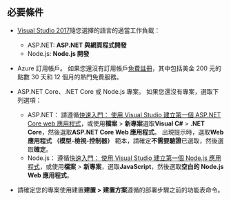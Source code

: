 ## <a name="prerequisites"></a>必要條件

* [Visual Studio 2017](https://visualstudio.microsoft.com/downloads/?utm_medium=microsoft&utm_source=docs.microsoft.com&utm_campaign=button+cta&utm_content=download+vs2017)隨您選擇的語言的適當工作負載：
  * ASP.NET: **ASP.NET 與網頁程式開發**
  * Node.js: **Node.js 開發**

* Azure 訂用帳戶。 如果您還沒有訂用帳戶[免費註冊](https://azure.microsoft.com/free/dotnet/)，其中包括美金 200 元的點數 30 天和 12 個月的熱門免費服務。

* ASP.NET Core、.NET Core 或 Node.js 專案。 如果您還沒有專案，選取下列選項：
  * ASP.NET： 請遵循[快速入門： 使用 Visual Studio 建立第一個 ASP.NET Core web 應用程式](../../ide/quickstart-aspnet-core.md)，或使用**檔案** > **新專案**選取**Visual C#** > **.NET Core**，然後選取**ASP.NET Core Web 應用程式**。 出現提示時，選取**Web 應用程式 （模型-檢視-控制器）** 範本，請確定**不需要驗證**已選取，然後選取**確定**。
  * Node.js： 遵循[快速入門： 使用 Visual Studio 建立第一個 Node.js 應用程式](../../ide/quickstart-nodejs.md)，或使用**檔案** > **新專案**，選取**JavaScript**，然後選取**空白的 Node.js Web 應用程式**。

* 請確定您的專案使用建置**建置 > 建置方案**遵循的部署步驟之前的功能表命令。